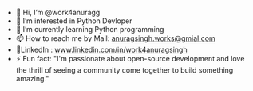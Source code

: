 - 👋 Hi, I’m @work4anuragg
- 👀 I’m interested in Python Devloper  
- 🌱 I’m currently learning Python programming
- 📫 How to reach me by Mail: anuragsingh.works@gmial.com
- 🔗LinkedIn : www.linkedin.com/in/work4anuragsingh
- ⚡ Fun fact: "I'm passionate about open-source development and love the thrill of seeing a community come together to build something amazing."

<!---
work4anuragg/work4anuragg is a ✨ special ✨ repository because its `README.md` (this file) appears on your GitHub profile.
You can click the Preview link to take a look at your changes.
--->
